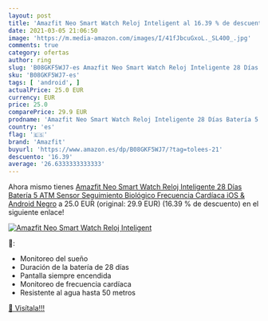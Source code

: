 ```yaml
---
layout: post
title: 'Amazfit Neo Smart Watch Reloj Inteligent al 16.39 % de descuento'
date: 2021-03-05 21:06:50
image: 'https://m.media-amazon.com/images/I/41fJbcuGxoL._SL400_.jpg'
comments: true
category: ofertas
author: ring
slug: 'B08GKF5WJ7-es Amazfit Neo Smart Watch Reloj Inteligente 28 Días Batería...'
sku: 'B08GKF5WJ7-es'
tags: [ 'android', ]
actualPrice: 25.0 EUR
currency: EUR
price: 25.0
comparePrice: 29.9 EUR
prodname: 'Amazfit Neo Smart Watch Reloj Inteligente 28 Días Batería 5 ATM Sensor Seguimiento Biológico Frecuencia Cardíaca iOS & Android Negro'
country: 'es'
flag: '🇪🇸'
brand: 'Amazfit'
buyurl: 'https://www.amazon.es/dp/B08GKF5WJ7/?tag=tolees-21'
descuento: '16.39'
average: '26.6333333333333'
---
```


Ahora mismo tienes [Amazfit Neo Smart Watch Reloj Inteligente 28 Días Batería 5 ATM Sensor Seguimiento Biológico Frecuencia Cardíaca iOS & Android Negro](https://www.amazon.es/dp/B08GKF5WJ7/?tag=tolees-21) a 25.0 EUR (original: 29.9 EUR) (16.39 %  de descuento) en el siguiente enlace!

[![Amazfit Neo Smart Watch Reloj Inteligent](https://m.media-amazon.com/images/I/41fJbcuGxoL._SL400_.jpg)](https://www.amazon.es/dp/B08GKF5WJ7/?tag=tolees-21)

🔎:

- Monitoreo del sueño
- Duración de la batería de 28 días
- Pantalla siempre encendida
- Monitoreo de frecuencia cardíaca
- Resistente al agua hasta 50 metros

[🛒 Visítala!!!](https://www.amazon.es/dp/B08GKF5WJ7/?tag=tolees-21)
